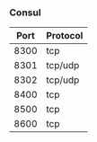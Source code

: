 



### Consul 

| Port | Protocol |
|------|-----|
| 8300 | tcp |
| 8301 | tcp/udp |
| 8302 | tcp/udp |
| 8400 | tcp |
| 8500 | tcp |
| 8600 | tcp |


